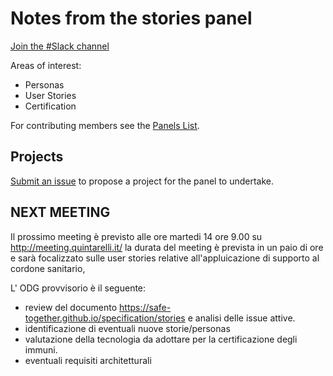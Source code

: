 # Notes from the stories panel

[Join the #Slack channel](https://safetogether2020.slack.com/app_redirect?channel=stories)


Areas of interest:

* Personas
* User Stories
* Certification

For contributing members see the
[Panels List](https://safe-together.github.io/specification/#stories-panel).

## Projects

[Submit an issue](https://github.com/safe-together/specification/issues)
to propose a project for the panel to undertake.

## NEXT MEETING

Il prossimo meeting è previsto alle ore martedi 14 ore 9.00 su http://meeting.quintarelli.it/
la durata del meeting è prevista in un paio di ore e sarà focalizzato sulle user stories relative all'appluicazione di
supporto al cordone sanitario,

L' ODG provvisorio è il seguente:

- review del documento https://safe-together.github.io/specification/stories e analisi delle issue attive.
- identificazione di eventuali nuove storie/personas
- valutazione della tecnologia da adottare per la certificazione degli immuni.
- eventuali requisiti architetturali
